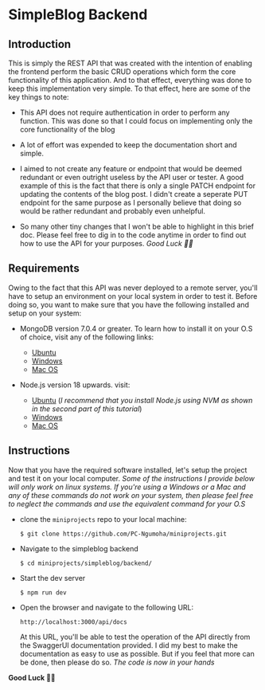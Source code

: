 # SimpleBlog Backend

## Introduction
This is simply the REST API that was created with the intention of enabling the frontend perform the basic CRUD operations which form the core functionality of this application. And to that effect, everything was done to keep this implementation very simple. To that effect, here are some of the key things to note:
- This API does not require authentication in order to perform any function. This was done so that I could focus on implementing only the core functionality of the blog

- A lot of effort was expended to keep the documentation short and simple.

- I aimed to not create any feature or endpoint that would be deemed redundant or even outright useless by the API user or tester. A good example of this is the fact that there is only a single PATCH endpoint for updating the contents of the blog post. I didn't create a seperate PUT endpoint for the same purpose as I personally believe that doing so would be rather redundant and probably even unhelpful.

- So many other tiny changes that I won't be able to highlight in this brief doc. Please feel free to dig in to the code anytime in order to find out how to use the API for your purposes. _Good Luck 👍🏾_

## Requirements
Owing to the fact that this API was never deployed to a remote server, you'll have to setup an environment on your local system in order to test it. Before doing so, you want to make sure that you have the following installed and setup on your system:

- MongoDB version 7.0.4 or greater. To learn how to install it on your O.S of choice, visit any of the following links:
  + [Ubuntu](https://www.mongodb.com/docs/v3.0/tutorial/install-mongodb-on-ubuntu/)
  + [Windows](https://www.mongodb.com/docs/manual/tutorial/install-mongodb-on-windows/)
  + [Mac OS](https://www.mongodb.com/docs/v3.0/tutorial/install-mongodb-on-os-x/)

- Node.js version 18 upwards. visit:
  + [Ubuntu](https://www.digitalocean.com/community/tutorials/how-to-install-node-js-on-ubuntu-20-04) (_I recommend that you install Node.js using NVM as shown in the second part of this tutorial_)
  + [Windows](https://phoenixnap.com/kb/install-node-js-npm-on-windows)
  + [Mac OS](https://radixweb.com/blog/installing-npm-and-nodejs-on-windows-and-mac)

## Instructions
Now that you have the required software installed, let's setup the project and test it on your local computer. _Some of the instructions I provide below will only work on linux systems. If you're using a Windows or a Mac and any of these commands do not work on your system, then please feel free to neglect the commands and use the equivalent command for your O.S_

- clone the `miniprojects` repo to your local machine:
  ```
  $ git clone https://github.com/PC-Ngumoha/miniprojects.git
  ```

- Navigate to the simpleblog backend
  ```
  $ cd miniprojects/simpleblog/backend/
  ```

- Start the dev server
  ```
  $ npm run dev
  ```

- Open the browser and navigate to the following URL:
  ```
  http://localhost:3000/api/docs
  ```
  At this URL, you'll be able to test the operation of the API directly from the SwaggerUI documentation provided. I did my best to make the documentation as easy to use as possible. But if you feel that more can be done, then please do so. _The code is now in your hands_

**Good Luck 👍🏾**